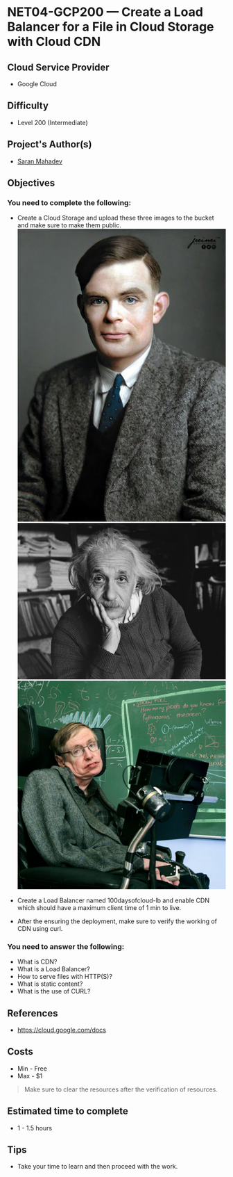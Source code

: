 # NET04-GCP200 — Create a Load Balancer for a File in Cloud Storage with Cloud CDN


## Cloud Service Provider

- Google Cloud

## Difficulty

- Level 200 (Intermediate)

## Project's Author(s)

- [Saran Mahadev](https://github.com/saranmahadev)

## Objectives

### You need to complete the following:

- Create a Cloud Storage and upload these three images to the bucket and make sure to make them public.
	![Alan Turing](JPG\alan-turing.jpg)
	![einstein](JPG\einstein.jpg)
	![stephen-hawking](JPG\stephen-hawking.jpg)
- Create a Load Balancer named 100daysofcloud-lb and enable CDN which should have a maximum client time of 1 min to live.

- After the ensuring the deployment, make sure to verify the working of CDN using curl.

### You need to answer the following:

- What is CDN?
- What is a Load Balancer?
- How to serve files with HTTP(S)?
- What is static content?
- What is the use of CURL?

## References

- https://cloud.google.com/docs

## Costs

- Min - Free
- Max - $1

> Make sure to clear the resources after the verification of resources.

## Estimated time to complete

- 1 - 1.5 hours

## Tips

- Take your time to learn and then proceed with the work.
